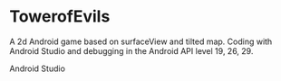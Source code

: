 # TowerofEvils
A 2d Android game based on surfaceView and tilted map. Coding with Android Studio and debugging in the Android API level 19, 26, 29.

Android Studio

